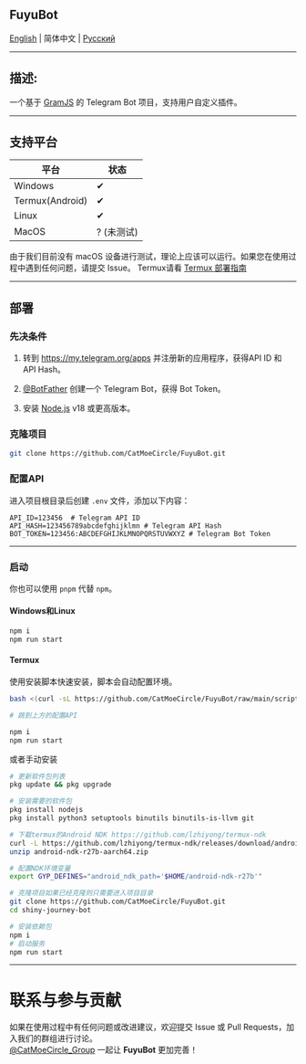 **FuyuBot**
---

[English](../README.md) | 简体中文 | [Русский](../README_ru.md)


---

## 描述:

一个基于 [GramJS](https://github.com/gram-js/gramjs) 的 Telegram Bot 项目，支持用户自定义插件。
***
## 支持平台

| 平台       | 状态 |
|----------|----|
| Windows  | ✔  |
| Termux(Android)  | ✔  |
| Linux   | ✔  |
| MacOS    | ? (未测试) |

由于我们目前没有 macOS 设备进行测试，理论上应该可以运行。如果您在使用过程中遇到任何问题，请提交 Issue。
Termux请看 [Termux 部署指南](#termux)

---

## 部署

### 先决条件

1. 转到 https://my.telegram.org/apps 并注册新的应用程序，获得API ID 和 API Hash。

2. [@BotFather](https://t.me/BotFather) 创建一个 Telegram Bot，获得 Bot Token。

3. 安装 [Node.js](https://nodejs.org/) v18 或更高版本。

### 克隆项目

```bash
git clone https://github.com/CatMoeCircle/FuyuBot.git
```

### 配置API


进入项目根目录后创建 `.env` 文件，添加以下内容：

```dotenv
API_ID=123456  # Telegram API ID
API_HASH=123456789abcdefghijklmn # Telegram API Hash
BOT_TOKEN=123456:ABCDEFGHIJKLMNOPQRSTUVWXYZ # Telegram Bot Token
```

---

### 启动

你也可以使用 `pnpm` 代替 `npm`。

#### **Windows和Linux**
   ```bash
   npm i
   npm run start
   ```

#### **Termux**
使用安装脚本快速安装，脚本会自动配置环境。
```bash
bash <(curl -sL https://github.com/CatMoeCircle/FuyuBot/raw/main/scripts/termux.sh)

# 跳到上方的配置API

npm i
npm run start
```

或者手动安装

```bash
# 更新软件包列表
pkg update && pkg upgrade

# 安装需要的软件包
pkg install nodejs 
pkg install python3 setuptools binutils binutils-is-llvm git

# 下载termux的Android NDK https://github.com/lzhiyong/termux-ndk
curl -L https://github.com/lzhiyong/termux-ndk/releases/download/android-ndk/android-ndk-r27b-aarch64.zip
unzip android-ndk-r27b-aarch64.zip

# 配置NDK环境变量
export GYP_DEFINES="android_ndk_path='$HOME/android-ndk-r27b'"

# 克隆项目如果已经克隆则只需要进入项目目录
git clone https://github.com/CatMoeCircle/FuyuBot.git
cd shiny-journey-bot

# 安装依赖包
npm i
# 启动服务
npm run start
```
---

# 联系与参与贡献

如果在使用过程中有任何问题或改进建议，欢迎提交 Issue 或 Pull Requests，加入我们的群组进行讨论。  
[@CatMoeCircle_Group](https://t.me/CatMoeCircle_Group)
一起让 **FuyuBot** 更加完善！


<!-- FuyuBot （“冬”的意思，冷静又宁静） -->